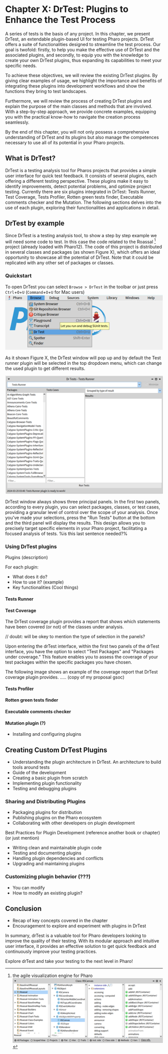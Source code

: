 # Chapter X: DrTest: Plugins to Enhance the Test Process

A series of tests is the basis of any project. In this chapter, we present DrTest, an extendable plugin-based UI for testing Pharo projects. DrTest offers a suite of functionalities designed to streamline the test process. Our goal is twofold: firstly, to help you make the effective use of DrTest and the associated plugins, and secondly, to equip you with the knowledge to create your own DrTest plugins, thus expanding its capabilities to meet your specific needs.

To achieve these objectives, we will review the existing DrTest plugins. By giving clear examples of usage, we highlight the importance and benefits of integrating these plugins into development workflows and show the functions they bring to test landscapes.

Furthermore, we will review the process of creating DrTest plugins and explain the purpose of the main classes and methods that are involved. With a step-by-step approach, we provide concrete examples, equipping you with the practical know-how to navigate the creation process seamlessly.

By the end of this chapter, you will not only possess a comprehensive understanding of DrTest and its plugins but also manage the competences necessary to use all of its potential in your Pharo projects.

## What is DrTest?
DrTest is a testing analysis tool for Pharos projects that provides a simple user interface for quick test feedback. It consists of several plugins, each offering a different testing perspective. These plugins make it easy to identify improvements, detect potential problems, and optimize project testing. Currently there are six plugins integrated in DrTest: Tests Runner, Test Coverage, Tests Profiler, Rotten green tests finder, Executable comments checker and the Mutation. The following sections delves into the use of each plugin, exploring their functionalities and applications in detail.
## DrTest by example
Since DrTest is a testing analysis tool, to show a step by step example we will need some code to test. In this case the code related to the Roassal [^1] project (already loaded with Pharo12). The code of this project is distributed in several classes and packages (as shown Figure X), which offers an ideal opportunity to showcase all the potential of DrTest. Note that it could be replicated with any other set of packages or classes.
[^1]: the agile visualization engine for Pharo
![codetotest](figures/classtotestroassal.png)
### Quickstart
To open DrTest you can select `Browse > DrTest` in the toolbar or just press `Ctrl`+`O`+`U` (`Command`+`O`+`U` for Mac users)
![wheretofind](figures/wheretofind.png)

As it shown Figure X, the DrTest window will pop up and by default the Test runner plugin will be selected in the top dropdown menu, which can change the used plugin to get different results. 

![drtestopen](figures/drtestopen.png)

DrTest window always shows three principal panels. In the first two panels, according to every plugin, you can select packages, classes, or test cases, providing a granular level of control over the scope of your analysis. Once you've made your selections, press the "Run Tests" button at the bottom and the third panel will display the results. 
This design allows you to precisely target specific elements in your Pharo project, facilitating a focused analysis of tests.
%is this last sentence needed?%
### Using DrTest plugins
Plugins (description)

For each plugin:
- What does it do?
- How to use it? (example)
- Key functionalities (Cool things)

#### Tests Runner
#### Test Coverage
The DrTest coverage plugin provides a report that
shows which statements have been covered (or not) of the classes under analysis. 

// doubt: will be okey to mention the type of selection in the panels?

Upon entering the drTest interface, within the first two panels of the drTest interface, you have the option to select "Test Packages" and "Packages under coverage." This feature enables you to assess the coverage of your test packages within the specific packages you have chosen. 

The following image shows an example of the coverage report that DrTest coverage plugin provides. ..... (copy of my proposal gsoc)

#### Tests Profiler
#### Rotten green tests finder
#### Executable comments checker
#### Mutation plugin (?)
- Installing and configuring plugins



## Creating Custom DrTest Plugins
- Understanding the plugin architecture in DrTest.
    An architecture to build tools around tests
- Guide of the development
- Creating a basic plugin from scratch
- Implementing plugin functionality
- Testing and debugging plugins

### Sharing and Distributing Plugins
- Packaging plugins for distribution
- Publishing plugins on the Pharo ecosystem
- Collaborating with other developers on plugin development


Best Practices for Plugin Development (reference another book or chapter) (or just mention)
- Writing clean and maintainable plugin code
- Testing and documenting plugins
- Handling plugin dependencies and conflicts
- Upgrading and maintaining plugins


### Customizing plugin behavior (???)
- You can modify
- How to modify an existing plugin?

## Conclusion
- Recap of key concepts covered in the chapter
- Encouragement to explore and experiment with plugins in DrTest

In summary, drTest is a valuable tool for Pharo developers looking to improve the quality of their testing. With its modular approach and intuitive user interface, it provides an effective solution to get quick feedback and continuously improve your testing practices.

Explore drTest and take your testing to the next level in Pharo!